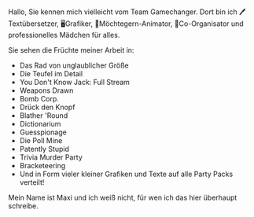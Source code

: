 Hallo,
Sie kennen mich vielleicht vom Team Gamechanger.
Dort bin ich 🖊️Textübersetzer, 🖥️Grafiker, 👀Möchtegern-Animator, 📅Co-Organisator und professionelles Mädchen für alles.

Sie sehen die Früchte meiner Arbeit in:
- Das Rad von unglaublicher Größe
- Die Teufel im Detail
- You Don't Know Jack: Full Stream
- Weapons Drawn
- Bomb Corp.
- Drück den Knopf
- Blather 'Round
- Dictionarium
- Guesspionage
- Die Poll Mine
- Patently Stupid
- Trivia Murder Party
- Bracketeering
- Und in Form vieler kleiner Grafiken und Texte auf alle Party Packs verteilt!

Mein Name ist Maxi und ich weiß nicht, für wen ich das hier überhaupt schreibe.
